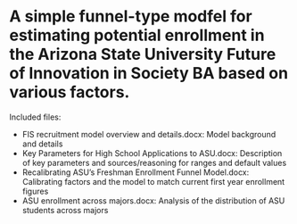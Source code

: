 # **A simple funnel-type modfel for estimating potential enrollment in the Arizona State University Future of Innovation in Society BA based on various factors.**

Included files:

* FIS recruitment model overview and details.docx: Model background and details 
* Key Parameters for High School Applications to ASU.docx: Description of key parameters and sources/reasoning for ranges and default values 
* Recalibrating ASU’s Freshman Enrollment Funnel Model.docx: Calibrating factors and the model to match current first year enrollment figures 
* ASU enrollment across majors.docx: Analysis of the distribution of ASU students across majors
